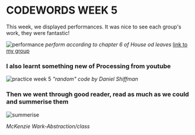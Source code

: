# CODEWORDS WEEK 5

This week, we displayed performances. It was nice to see each group's work, they were fantastic!

![performance ](https://user-images.githubusercontent.com/68975607/91941904-986f5b00-ed2c-11ea-837d-a90d34a88740.jpg)
*perform according to chapter 6 of House od leaves*
[link to my group](https://www.youtube.com/watch?v=I3YU3DuZJIg&t=2s)

### I also learnt something new of Processing from youtube
![practice week 5](https://user-images.githubusercontent.com/68975607/91940960-f307b780-ed2a-11ea-8f51-7e122526bc37.jpg)
*"random" code by Daniel Shiffman*

### Then we went through good reader, read as much as we could and summerise them

![summerise](https://user-images.githubusercontent.com/68975607/92667777-7171e400-f33f-11ea-8ce5-879d23079ae1.jpg)

*McKenzie Wark-Abstraction/class*
